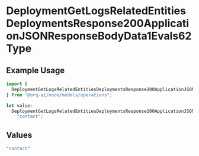 # DeploymentGetLogsRelatedEntitiesDeploymentsResponse200ApplicationJSONResponseBodyData1Evals62Type

## Example Usage

```typescript
import {
  DeploymentGetLogsRelatedEntitiesDeploymentsResponse200ApplicationJSONResponseBodyData1Evals62Type,
} from "@orq-ai/node/models/operations";

let value:
  DeploymentGetLogsRelatedEntitiesDeploymentsResponse200ApplicationJSONResponseBodyData1Evals62Type =
    "contact";
```

## Values

```typescript
"contact"
```